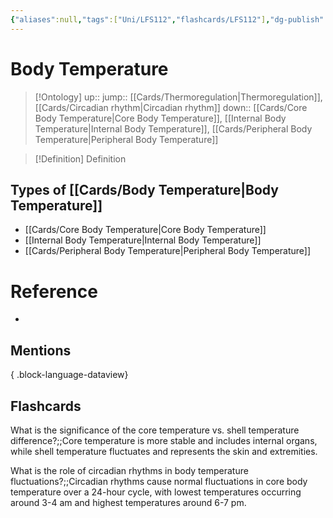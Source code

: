 ```yaml
---
{"aliases":null,"tags":["Uni/LFS112","flashcards/LFS112"],"dg-publish":true,"permalink":"/cards/body-temperature/","dgPassFrontmatter":true}
---
```


# Body Temperature

> [!Ontology]
> up:: 
> jump:: [[Cards/Thermoregulation\|Thermoregulation]], [[Cards/Circadian rhythm\|Circadian rhythm]]
> down:: [[Cards/Core Body Temperature\|Core Body Temperature]], [[Internal Body Temperature\|Internal Body Temperature]], [[Cards/Peripheral Body Temperature\|Peripheral Body Temperature]]

> [!Definition] Definition
> 

## Types of [[Cards/Body Temperature\|Body Temperature]]
- [[Cards/Core Body Temperature\|Core Body Temperature]]
- [[Internal Body Temperature\|Internal Body Temperature]]
- [[Cards/Peripheral Body Temperature\|Peripheral Body Temperature]]

# Reference
- 

## Mentions

{ .block-language-dataview}

## Flashcards

What is the significance of the core temperature vs. shell temperature difference?;;Core temperature is more stable and includes internal organs, while shell temperature fluctuates and represents the skin and extremities.
<!--SR:!2023-10-30,9,160-->

What is the role of circadian rhythms in body temperature fluctuations?;;Circadian rhythms cause normal fluctuations in core body temperature over a 24-hour cycle, with lowest temperatures occurring around 3-4 am and highest temperatures around 6-7 pm.
<!--SR:!2023-12-22,76,250-->